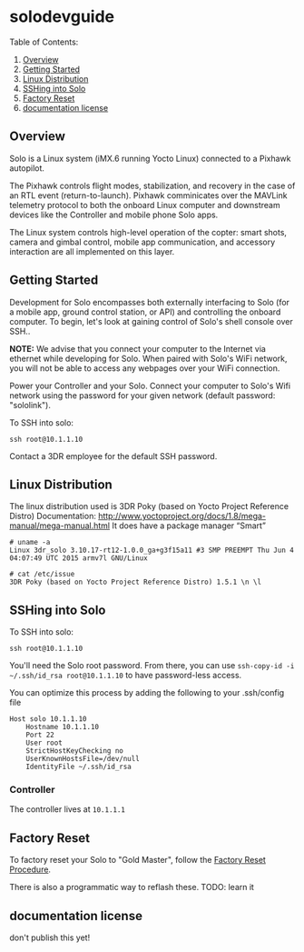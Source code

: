# solodevguide

<!--TOC-->
Table of Contents:

1. [Overview](#overview)
1. [Getting Started](#getting-started)
1. [Linux Distribution](#linux-distribution)
1. [SSHing into Solo](#sshing-into-solo)
1. [Factory Reset](#factory-reset)
1. [documentation license](#documentation-license)

<!--/TOC-->

## Overview

Solo is a Linux system (iMX.6 running Yocto Linux) connected to a Pixhawk autopilot.

The Pixhawk controls flight modes, stabilization, and recovery in the case of an RTL event (return-to-launch). Pixhawk comminicates over the MAVLink telemetry protocol to both the onboard Linux computer and downstream devices like the Controller and mobile phone Solo apps.

The Linux system controls high-level operation of the copter: smart shots, camera and gimbal control, mobile app communication, and accessory interaction are all implemented on this layer.

## Getting Started

Development for Solo encompasses both externally interfacing to Solo (for a mobile app, ground control station, or API) and controlling the onboard computer. To begin, let's look at gaining control of Solo's shell console over SSH..

**NOTE:** We advise that you connect your computer to the Internet via ethernet while developing for Solo. When paired with Solo's WiFi network, you will not be able to access any webpages over your WiFi connection.

Power your Controller and your Solo. Connect your computer to Solo's Wifi network using the password for your given network (default password: "sololink").

To SSH into solo:

```
ssh root@10.1.1.10
```

Contact a 3DR employee for the default SSH password.

## Linux Distribution

The linux distribution used is 3DR Poky (based on Yocto Project Reference Distro)
Documentation: http://www.yoctoproject.org/docs/1.8/mega-manual/mega-manual.html
It does have a package manager “Smart”

```
# uname -a
Linux 3dr_solo 3.10.17-rt12-1.0.0_ga+g3f15a11 #3 SMP PREEMPT Thu Jun 4 04:07:49 UTC 2015 armv7l GNU/Linux
```

```
# cat /etc/issue
3DR Poky (based on Yocto Project Reference Distro) 1.5.1 \n \l
```


## SSHing into Solo

To SSH into solo:

```
ssh root@10.1.1.10
```

You'll need the Solo root password. From there, you can use `ssh-copy-id -i ~/.ssh/id_rsa root@10.1.1.10` to have password-less access.

You can optimize this process by adding the following to your .ssh/config file

```
Host solo 10.1.1.10
    Hostname 10.1.1.10
    Port 22
    User root
    StrictHostKeyChecking no
    UserKnownHostsFile=/dev/null
    IdentityFile ~/.ssh/id_rsa
```

### Controller

The controller lives at `10.1.1.1`

## Factory Reset

To factory reset your Solo to "Gold Master", follow the [Factory Reset Procedure](http://3drobotics.com/kb/factory-reset/).

There is also a programmatic way to reflash these. TODO: learn it

## documentation license

don't publish this yet!
